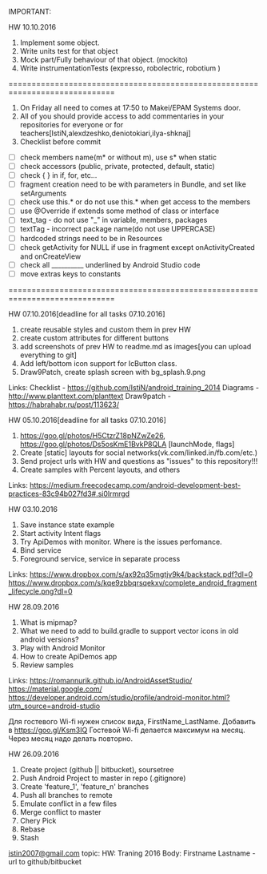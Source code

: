 IMPORTANT:

HW 10.10.2016
1. Implement some object.
2. Write units test for that object
3. Mock part/Fully behaviour of that object. (mockito)
4. Write instrumentationTests (expresso, robolectric, robotium  )

=============================================================================

1. On Friday all need to comes at 17:50 to Makei/EPAM Systems door.
2. All of you should provide access to add commentaries in your repositories for everyone or for teachers[IstiN,alexdzeshko,deniotokiari,ilya-shknaj]
3. Checklist before commit

* [ ] check members name(m* or without m), use s* when static
* [ ] check accessors (public, private, protected, default, static)
* [ ] check { } in if, for, etc...
* [ ] fragment creation need to be with parameters in Bundle, and set like setArguments
* [ ] check use this.* or do not use this.* when get access to the members
* [ ] use @Override if extends some method of class or interface 
* [ ] text_tag - do not use "_" in variable, members, packages
* [ ] textTag - incorrect package name(do not use UPPERCASE)
* [ ] hardcoded strings need to be in Resources
* [ ] check getActivity for NULL if use in fragment except onActivityCreated and onCreateView
* [ ] check all __________ underlined by Android Studio code
* [ ] move extras keys to constants

=============================================================================

HW 07.10.2016[deadline for all tasks 07.10.2016]

1. create reusable styles and custom them in prev HW
2. create custom attributes for different buttons
3. add screenshots of prev HW to readme.md as images[you can upload everything to git] 
4. Add left/bottom icon support for IcButton class.
5. Draw9Patch, create splash screen with bg_splash.9.png

Links: 
Checklist - https://github.com/IstiN/android_training_2014
Diagrams - http://www.planttext.com/planttext
Draw9patch - https://habrahabr.ru/post/113623/

HW 05.10.2016[deadline for all tasks 07.10.2016]

1. https://goo.gl/photos/H5CtzrZ18pNZwZe26, https://goo.gl/photos/Ds5osKmE1BvkP8QLA [launchMode, flags]
2. Create [static] layouts for social networks(vk.com/linked.in/fb.com/etc.)
3. Send project urls with HW and questions as "issues" to this repository!!!
4. Create samples with Percent layouts, and others

Links:
https://medium.freecodecamp.com/android-development-best-practices-83c94b027fd3#.si0lrmrgd

HW 03.10.2016

1. Save instance state example
2. Start activity Intent flags
3. Try ApiDemos with monitor. Where is the issues perfomance.
4. Bind service
5. Foreground service, service in separate process

Links:
https://www.dropbox.com/s/ax92q35mgtjv9k4/backstack.pdf?dl=0
https://www.dropbox.com/s/kqe9zbbqrsqekxv/complete_android_fragment_lifecycle.png?dl=0

HW 28.09.2016

1. What is mipmap?
2. What we need to add to build.gradle to support vector icons in old android versions?
3. Play with Android Monitor
4. How to create ApiDemos app
5. Review samples

Links:
https://romannurik.github.io/AndroidAssetStudio/
https://material.google.com/
https://developer.android.com/studio/profile/android-monitor.html?utm_source=android-studio


Для гостевого Wi-fi нужен список вида, FirstName_LastName. Добавить в https://goo.gl/Ksm3IQ
Гостевой Wi-fi делается максимум на месяц. Через месяц надо делать повторно.

HW 26.09.2016

1. Create project (github || bitbucket), soursetree
2. Push Android Project to master in repo (.gitignore)
3. Create 'feature_1', 'feature_n' branches 
4. Push all branches to remote
5. Emulate conflict in a few files
6. Merge conflict to master
7. Chery Pick
8. Rebase
9. Stash

istin2007@gmail.com
topic: HW: Traning 2016
Body: Firstname Lastname - url to github/bitbucket

